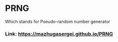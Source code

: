 # PRNG
Which stands for Pseudo-random number generator

### Link: https://mazhugasergei.github.io/PRNG